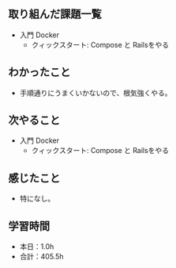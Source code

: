 ## 取り組んだ課題一覧
- 入門 Docker
  - クィックスタート: Compose と Railsをやる
## わかったこと
- 手順通りにうまくいかないので、根気強くやる。
## 次やること
- 入門 Docker
  - クィックスタート: Compose と Railsをやる
## 感じたこと
- 特になし。
## 学習時間
- 本日：1.0h
- 合計：405.5h